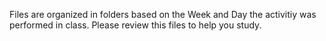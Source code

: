 Files are organized in folders based on the Week and Day the activitiy was performed in class. Please review this files to help you study. 
